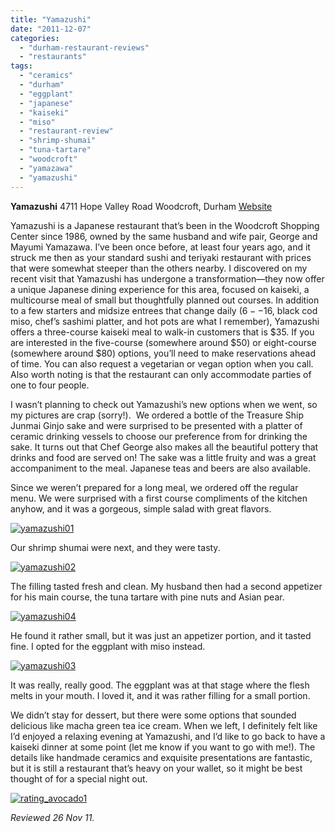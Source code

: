 ```yaml
---
title: "Yamazushi"
date: "2011-12-07"
categories: 
  - "durham-restaurant-reviews"
  - "restaurants"
tags: 
  - "ceramics"
  - "durham"
  - "eggplant"
  - "japanese"
  - "kaiseki"
  - "miso"
  - "restaurant-review"
  - "shrimp-shumai"
  - "tuna-tartare"
  - "woodcroft"
  - "yamazawa"
  - "yamazushi"
---
```


**Yamazushi** 4711 Hope Valley Road Woodcroft, Durham [Website](http://www.yamazushirestaurant.com/#!)

Yamazushi is a Japanese restaurant that’s been in the Woodcroft Shopping Center since 1986, owned by the same husband and wife pair, George and Mayumi Yamazawa. I’ve been once before, at least four years ago, and it struck me then as your standard sushi and teriyaki restaurant with prices that were somewhat steeper than the others nearby. I discovered on my recent visit that Yamazushi has undergone a transformation—they now offer a unique Japanese dining experience for this area, focused on kaiseki, a multicourse meal of small but thoughtfully planned out courses. In addition to a few starters and midsize entrees that change daily ($6--$16, black cod miso, chef’s sashimi platter, and hot pots are what I remember), Yamazushi offers a three-course kaiseki meal to walk-in customers that is $35. If you are interested in the five-course (somewhere around $50) or eight-course (somewhere around $80) options, you’ll need to make reservations ahead of time. You can also request a vegetarian or vegan option when you call. Also worth noting is that the restaurant can only accommodate parties of one to four people.

I wasn’t planning to check out Yamazushi’s new options when we went, so my pictures are crap (sorry!).  We ordered a bottle of the Treasure Ship Junmai Ginjo sake and were surprised to be presented with a platter of ceramic drinking vessels to choose our preference from for drinking the sake. It turns out that Chef George also makes all the beautiful pottery that drinks and food are served on! The sake was a little fruity and was a great accompaniment to the meal. Japanese teas and beers are also available.

Since we weren’t prepared for a long meal, we ordered off the regular menu. We were surprised with a first course compliments of the kitchen anyhow, and it was a gorgeous, simple salad with great flavors.

[![](http://s3.amazonaws.com/thegourmez-wpmedia/2011/12/yamazushi01.jpg "yamazushi01")](http://s3.amazonaws.com/thegourmez-wpmedia/2011/12/yamazushi01.jpg)

Our shrimp shumai were next, and they were tasty.

[![](http://s3.amazonaws.com/thegourmez-wpmedia/2011/12/yamazushi02.jpg "yamazushi02")](http://s3.amazonaws.com/thegourmez-wpmedia/2011/12/yamazushi02.jpg)

The filling tasted fresh and clean. My husband then had a second appetizer for his main course, the tuna tartare with pine nuts and Asian pear.

[![](http://s3.amazonaws.com/thegourmez-wpmedia/2011/12/yamazushi04.jpg "yamazushi04")](http://s3.amazonaws.com/thegourmez-wpmedia/2011/12/yamazushi04.jpg)

He found it rather small, but it was just an appetizer portion, and it tasted fine. I opted for the eggplant with miso instead.

[![](http://s3.amazonaws.com/thegourmez-wpmedia/2011/12/yamazushi03.jpg "yamazushi03")](http://s3.amazonaws.com/thegourmez-wpmedia/2011/12/yamazushi03.jpg)

It was really, really good. The eggplant was at that stage where the flesh melts in your mouth. I loved it, and it was rather filling for a small portion.

We didn’t stay for dessert, but there were some options that sounded delicious like macha green tea ice cream. When we left, I definitely felt like I’d enjoyed a relaxing evening at Yamazushi, and I’d like to go back to have a kaiseki dinner at some point (let me know if you want to go with me!). The details like handmade ceramics and exquisite presentations are fantastic, but it is still a restaurant that’s heavy on your wallet, so it might be best thought of for a special night out.

[![](http://s3.amazonaws.com/thegourmez-wpmedia/2009/02/rating_avocado1.gif "rating_avocado1")](http://s3.amazonaws.com/thegourmez-wpmedia/2009/02/rating_avocado1.gif)

_Reviewed 26 Nov 11._
